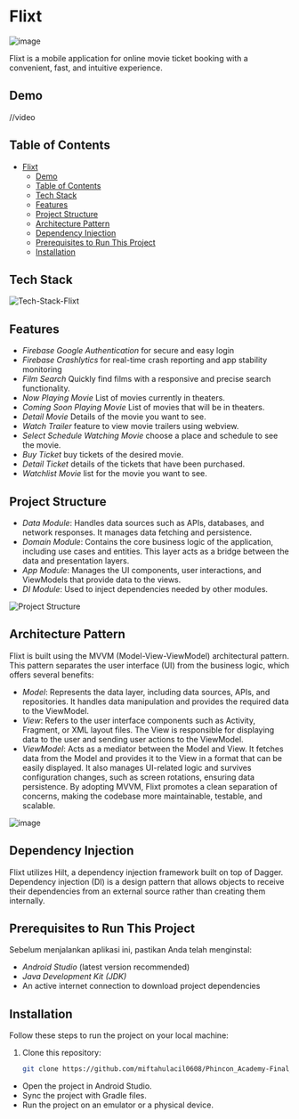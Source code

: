 # Flixt
![image](https://github.com/user-attachments/assets/4290a6c5-2658-4cc0-bd91-67fa997ddc4d)

Flixt is a mobile application for online movie ticket booking with a convenient, fast, and intuitive experience.
## Demo
//video

## Table of Contents
- [Flixt](#flixt)
  - [Demo](#demo)
  - [Table of Contents](#table-of-contents)
  - [Tech Stack](#tech-stack)
  - [Features](#features)
  - [Project Structure](#project-structure)
  - [Architecture Pattern](#architecture-pattern)
  - [Dependency Injection](#dependency-injection)
  - [Prerequisites to Run This Project](#prerequisites-to-run-this-project)
  - [Installation](#installation)

## Tech Stack
![Tech-Stack-Flixt](https://github.com/user-attachments/assets/7fcc46ff-4049-4a64-930e-829174d2d4d6)


## Features
- *Firebase Google Authentication* for secure and easy login
- *Firebase Crashlytics* for real-time crash reporting and app stability monitoring
- *Film Search*  Quickly find films with a responsive and precise search functionality.
- *Now Playing Movie* List of movies currently in theaters.
- *Coming Soon Playing Movie* List of movies that will be in theaters.
- *Detail Movie* Details of the movie you want to see.
- *Watch Trailer* feature to view movie trailers using webview.
- *Select Schedule Watching Movie* choose a place and schedule to see the movie.
- *Buy Ticket* buy tickets of the desired movie.
- *Detail Ticket* details of the tickets that have been purchased.
- *Watchlist Movie* list for the movie you want to see.

   
## Project Structure
- *Data Module*: Handles data sources such as APIs, databases, and network responses. It manages data fetching and persistence.
- *Domain Module*: Contains the core business logic of the application, including use cases and entities. This layer acts as a bridge between the data and presentation layers.
- *App Module*: Manages the UI components, user interactions, and ViewModels that provide data to the views.
- *DI Module*: Used to inject dependencies needed by other modules.

![Project Structure](https://github.com/user-attachments/assets/b74660f6-da88-4418-b270-fb7b50861dd0)

## Architecture Pattern
Flixt is built using the MVVM (Model-View-ViewModel) architectural pattern. This pattern separates the user interface (UI) from the business logic, which offers several benefits:

- *Model*: Represents the data layer, including data sources, APIs, and repositories. It handles data manipulation and provides the required data to the ViewModel.
- *View*: Refers to the user interface components such as Activity, Fragment, or XML layout files. The View is responsible for displaying data to the user and sending user actions to the ViewModel.
- *ViewModel*: Acts as a mediator between the Model and View. It fetches data from the Model and provides it to the View in a format that can be easily displayed. It also manages UI-related logic and survives configuration changes, such as screen rotations, ensuring data persistence.
By adopting MVVM, Flixt promotes a clean separation of concerns, making the codebase more maintainable, testable, and scalable.

![image](https://github.com/user-attachments/assets/1badc8cb-f936-4e78-a473-6cd35b362e83)

## Dependency Injection
Flixt utilizes Hilt, a dependency injection framework built on top of Dagger. Dependency injection (DI) is a design pattern that allows objects to receive their dependencies from an external source rather than creating them internally.

## Prerequisites to Run This Project
Sebelum menjalankan aplikasi ini, pastikan Anda telah menginstal:
- *Android Studio*  (latest version recommended)
- *Java Development Kit (JDK)*
- An active internet connection to download project dependencies

## Installation
Follow these steps to run the project on your local machine:
1. Clone this repository:
   ```bash
   git clone https://github.com/miftahulacil0608/Phincon_Academy-Final_Project-Movieku.git
   
- Open the project in Android Studio.
- Sync the project with Gradle files.
- Run the project on an emulator or a physical device.
